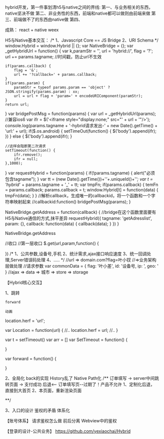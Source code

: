 hybrid开发，第一件事划清h5与native之间的界线:
第一、与业务相关的东西，native坚决不做
第二、非业务性的东西，前端和native都可以做则由前端来做
第三、前端做不了的东西由native做
第四、

成熟：
react + native
weex

H5与Native基本交互：
/*
    1、Javascript Core == JS Bridge
    2、URl Schema
*/
window.Hybrid = window.Hybrid || {};
var NativeBridge = {};
var _getHybridUrl = function() {
    var k,paramStr = '',
        url = 'hybrid://',
        flag = '?';
    url += params.tagname; //时间戳，防止url不生效

    if(params.callback) {
        flag = '&';
        url += '?callback=' + params.callback;
    }
    if(params.param) {
        paramStr = typeof params.param == 'object' ? JSON.stringify(params.param) : xx;
        url = url + flag + 'param=' + encodeURIComponent(paramStr);
    }
    return url;
}
var bridgePostMsg = function(params) {
    var url = _getHybridUrl(params);
    //兼容ios6
    var ifr = $('<iframe style="display:none;" src="' + url + '"/>');
    console.log(params.tagname + '-hybrid请求发出-' + new Date().getTime() + 'url:' + url);
    if($.os.android) {
        setTimeOut(function() {
            $('body').append(ifr);
        })
    } else {
        $('body').append(ifr);
    }

    //这样会阻断第二次请求
    setTimeout(function() {
        ifr.remove();
        ifr = null;
    },1000);
}
var requestHybrid = function(params) {
    if(!params.tagname) {
        alert("必须包含tagname");
    }
    var tt = (new Date().getTime())+'_'+_.uniqueId()+'_';
    var t = 'hybrid_' + params.tagname + '_' + tt;
    var tmpFn;
    if(params.callback) {
        temFn = params.callback;
        params.callback = t;
        window.Hybrid[t] = function(data) {
            tmpFn(data);
        }
    }
    //解析callback，生成唯一的callbackid，将一个函数和一个字符串映射起来
    //callbackid:function()
    bridgePostMsg(params);
}

NativeBridge.getAddress = function(callback) {
    //bridge在这个函数里面要有H5与Native通信的方式,抹平差异
    requestHybrid({
        tagname: 'getAdresslist',
        param: {},
        callback: function(data) {
            callback(data);
        }
    })
}

NativeBridge.getAddress

//收口
//第一层收口
$.get(url,param,function() {

})
/*
1、公共参数,设备号,手机
2、统计需求,ajax接口响应速度
3、统一回调处理,Server错误码处理
4、.....
*/
//url => domain.com?flag=叶小钗
//=>业务架构层做处理
//请求参数
var commonData =  {
    flag: '叶小差',
    id: '设备号,
    ip: ',
    geo: '
}
//ajax => data => 城市 => store => storage

【Hybrid核心交互】

1、跳转

    forward

    动画

location.herf = 'url';

var Location = function(url) {
    //..
    location.herf = url;
    //..
}

var t = setTimeout()
var arr = []
var SetTimeout = function() {

}

var forward = function() {

}

2、全局化
    back的实现
    History乱了
    Native Path化
/**
    订单填写 -> server中间跳转页面 -> 支付成功
    后退<--
    订单填写页--过期了！产品不允许
    1、定制化后退，直接到大首页
    2、本页面，重新渲染页面

**/

3、入口的设计
鉴权的矛盾
体系化

【账号体系】
请求鉴权怎么做
    前后分离
    Webview中的鉴权

【登录的设计-公共业务】
https://github.com/yexiaochai/Hybrid
